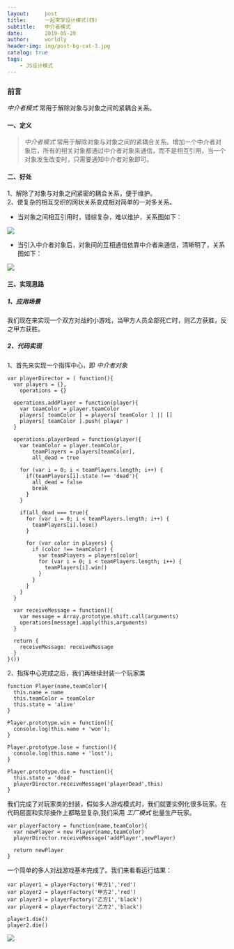 ```yaml
---
layout:     post
title:      一起来学设计模式(四)
subtitle:   中介者模式
date:       2019-05-20
author:     worldly
header-img: img/post-bg-cat-3.jpg
catalog: true
tags:
    - JS设计模式
---
```


### 前言
*中介者模式* 常用于解除对象与对象之间的紧耦合关系。

#### 一、定义
> *中介者模式* 常用于解除对象与对象之间的紧耦合关系。增加一个中介者对象后，所有的相关对象都通过中介者对象来通信，而不是相互引用，当一个对象发生改变时，只需要通知中介者对象即可。

#### 二、好处
1、解除了对象与对象之间紧密的耦合关系，便于维护。<br/>
2、使复杂的相互交织的网状关系变成相对简单的一对多关系。<br/>

* 当对象之间相互引用时，错综复杂，难以维护，关系图如下：

![](http://dev.fenzhitech.com/res/a88d5ab954de6d840b843ba4aa1b4a81.png)

* 当引入中介者对象后，对象间的互相通信依靠中介者来通信，清晰明了，关系图如下：

![](http://dev.fenzhitech.com/res/d24a605b8a73be34792df369417b44cb.png)

#### 三、实现思路

##### 1、应用场景
我们现在来实现一个双方对战的小游戏，当甲方人员全部死亡时，则乙方获胜，反之甲方获胜。

##### 2、代码实现
1、首先来实现一个指挥中心，即 *中介者对象*

```
var playerDirector = ( function(){
  var players = {},
    operations = {}

  operations.addPlayer = function(player){
    var teamColor = player.teamColor
    players[ teamColor ] = players[ teamColor ] || []
    players[ teamColor ].push( player )
  }

  operations.playerDead = function(player){
    var teamColor = player.teamColor,
        teamPlayers = players[teamColor],
        all_dead = true

    for (var i = 0; i < teamPlayers.length; i++) {
      if(teamPlayers[i].state !== 'dead'){
        all_dead = false
        break
      }
    }

    if(all_dead === true){
      for (var i = 0; i < teamPlayers.length; i++) {
        teamPlayers[i].lose()
      }

      for (var color in players) {
        if (color !== teamColor) {
          var teamPlayers = players[color]
          for (var i = 0; i < teamPlayers.length; i++) {
            teamPlayers[i].win()
          }
        }
      }
    }
  }

  var receiveMessage = function(){
    var message = Array.prototype.shift.call(arguments)
    operations[message].apply(this,arguments)
  }

  return {
    receiveMessage: receiveMessage
  }
}())

```

2、指挥中心完成之后，我们再继续封装一个玩家类

```
function Player(name,teamColor){
  this.name = name
  this.teamColor = teamColor
  this.state = 'alive'
}

Player.prototype.win = function(){
  console.log(this.name + 'won');
}

Player.prototype.lose = function(){
  console.log(this.name + 'lost');
}

Player.prototype.die = function(){
  this.state = 'dead'
  playerDirector.receiveMessage('playerDead',this)
}

```

我们完成了对玩家类的封装，假如多人游戏模式时，我们就要实例化很多玩家。在代码层面和实际操作上都略显复杂,我们采用 *工厂模式* 批量生产玩家。

```
var playerFactory = function(name,teamColor){
  var newPlayer = new Player(name,teamColor)
  playerDirector.receiveMessage('addPlayer',newPlayer)

  return newPlayer
}

```

一个简单的多人对战游戏基本完成了。我们来看看运行结果：
```
var player1 = playerFactory('甲方1','red')
var player2 = playerFactory('甲方2','red')
var player3 = playerFactory('乙方1','black')
var player4 = playerFactory('乙方2','black')

player1.die()
player2.die()

```

![](http://dev.fenzhitech.com/res/0ad8a911ad4a2332892adf6426a38025.png)
